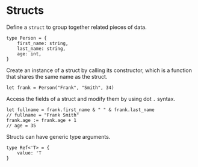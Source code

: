 # Structs

Define a `struct` to group together related pieces of data.

```
type Person = {
    first_name: string,
    last_name: string,
    age: int,
}
```

Create an instance of a struct by calling its constructor, which is a function that shares the same name as the struct.

```
let frank = Person("Frank", "Smith", 34)
```

Access the fields of a struct and modify them by using dot `.` syntax.

```
let fullname = frank.first_name & " " & frank.last_name
// fullname = "Frank Smith"
frank.age := frank.age + 1
// age = 35
```

Structs can have generic type arguments.

```
type Ref<'T> = {
    value: 'T
}
```